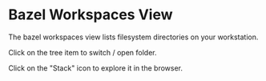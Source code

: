 # Bazel Workspaces View

The bazel workspaces view lists filesystem directories on your workstation.

Click on the tree item to switch / open folder.

Click on the "Stack" icon to explore it in the browser.
